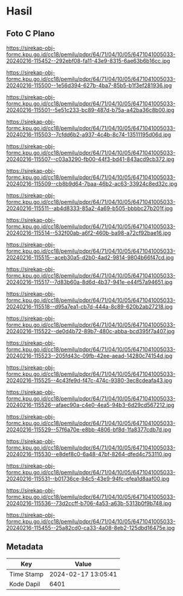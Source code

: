 # Hasil

## Foto C Plano

https://sirekap-obj-formc.kpu.go.id/cc18/pemilu/pdpr/64/71/04/10/05/6471041005033-20240216-115452--292ebf08-fa11-43e9-8315-6ae63b6b16cc.jpg

https://sirekap-obj-formc.kpu.go.id/cc18/pemilu/pdpr/64/71/04/10/05/6471041005033-20240216-115500--1e56d394-627b-4ba7-85b5-b1f3ef281936.jpg

https://sirekap-obj-formc.kpu.go.id/cc18/pemilu/pdpr/64/71/04/10/05/6471041005033-20240216-115501--5e51c233-bc89-487d-b75a-a42ba36c8b00.jpg

https://sirekap-obj-formc.kpu.go.id/cc18/pemilu/pdpr/64/71/04/10/05/6471041005033-20240216-115503--7cfdd6b2-a937-4c4b-8c74-13511195d06d.jpg

https://sirekap-obj-formc.kpu.go.id/cc18/pemilu/pdpr/64/71/04/10/05/6471041005033-20240216-115507--c03a3290-fb00-44f3-bd41-843acd9cb372.jpg

https://sirekap-obj-formc.kpu.go.id/cc18/pemilu/pdpr/64/71/04/10/05/6471041005033-20240216-115509--cb8b9d64-7baa-46b2-ac63-33924c8ed32c.jpg

https://sirekap-obj-formc.kpu.go.id/cc18/pemilu/pdpr/64/71/04/10/05/6471041005033-20240216-115511--ab4d8333-85a2-4a69-b505-bbbbc27b201f.jpg

https://sirekap-obj-formc.kpu.go.id/cc18/pemilu/pdpr/64/71/04/10/05/6471041005033-20240216-115514--532f00ab-a6f2-460b-ba98-a72cf92bae16.jpg

https://sirekap-obj-formc.kpu.go.id/cc18/pemilu/pdpr/64/71/04/10/05/6471041005033-20240216-115515--aceb30a5-d2b0-4ad2-9814-9804b66f47cd.jpg

https://sirekap-obj-formc.kpu.go.id/cc18/pemilu/pdpr/64/71/04/10/05/6471041005033-20240216-115517--7d83b60a-8d6d-4b37-941e-e44f57a94651.jpg

https://sirekap-obj-formc.kpu.go.id/cc18/pemilu/pdpr/64/71/04/10/05/6471041005033-20240216-115518--d95a7ea1-cb7d-444a-8c89-620b2ab27218.jpg

https://sirekap-obj-formc.kpu.go.id/cc18/pemilu/pdpr/64/71/04/10/05/6471041005033-20240216-115522--de0d4b72-89b7-480c-abba-bcd395f7a407.jpg

https://sirekap-obj-formc.kpu.go.id/cc18/pemilu/pdpr/64/71/04/10/05/6471041005033-20240216-115523--205fd43c-09fb-42ee-aead-14280c74154d.jpg

https://sirekap-obj-formc.kpu.go.id/cc18/pemilu/pdpr/64/71/04/10/05/6471041005033-20240216-115525--4c43fe9d-f47c-474c-9380-3ec8cdeafa43.jpg

https://sirekap-obj-formc.kpu.go.id/cc18/pemilu/pdpr/64/71/04/10/05/6471041005033-20240216-115526--afaec90a-c4e0-4ea5-94b3-6d29cd567212.jpg

https://sirekap-obj-formc.kpu.go.id/cc18/pemilu/pdpr/64/71/04/10/05/6471041005033-20240216-115529--57f6a70e-e8bb-4806-bf8d-1fa8377cdb7d.jpg

https://sirekap-obj-formc.kpu.go.id/cc18/pemilu/pdpr/64/71/04/10/05/6471041005033-20240216-115530--e8def8c0-6a48-47bf-8264-dfed4c753110.jpg

https://sirekap-obj-formc.kpu.go.id/cc18/pemilu/pdpr/64/71/04/10/05/6471041005033-20240216-115531--b01736ce-94c5-43e9-94fc-efea1d8aaf00.jpg

https://sirekap-obj-formc.kpu.go.id/cc18/pemilu/pdpr/64/71/04/10/05/6471041005033-20240216-115536--73d2ccff-b706-4a53-a63b-5313b0f9b748.jpg

https://sirekap-obj-formc.kpu.go.id/cc18/pemilu/pdpr/64/71/04/10/05/6471041005033-20240216-115455--25a82cd0-ca33-4a08-8eb2-125dbd16475e.jpg


## Metadata

| Key        | Value               |
| ---------- | ------------------- |
| Time Stamp | 2024-02-17 13:05:41 |
| Kode Dapil | 6401                |



